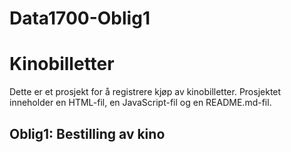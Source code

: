 # Data1700-Oblig1

# Kinobilletter

Dette er et prosjekt for å registrere kjøp av kinobilletter. Prosjektet inneholder en HTML-fil, en JavaScript-fil og en README.md-fil.

## Oblig1: Bestilling av kino